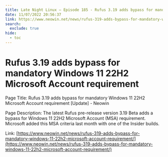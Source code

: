 ```yaml
---
title: Late Night Linux – Episode 185 - Rufus 3.19 adds bypass for mandatory Windows 11 22H2 Microsoft Account requirement
date: 11/07/2022 20:56:37
link: https://www.neowin.net/news/rufus-319-adds-bypass-for-mandatory-windows-11-22h2-microsoft-account-requirement/
search:
  exclude: true
hide:
  - toc
---
```


# Rufus 3.19 adds bypass for mandatory Windows 11 22H2 Microsoft Account requirement

Page Title: Rufus 3.19 adds bypass for mandatory Windows 11 22H2 Microsoft Account requirement [Update] - Neowin

Page Description: The latest Rufus pre-release version 3.19 Beta adds a bypass for Windows 11 22H2 Microsoft Account (MSA) requirement. Microsoft added this MSA criteria last month with one of the Insider builds. 

Link: [https://www.neowin.net/news/rufus-319-adds-bypass-for-mandatory-windows-11-22h2-microsoft-account-requirement/](https://www.neowin.net/news/rufus-319-adds-bypass-for-mandatory-windows-11-22h2-microsoft-account-requirement/)